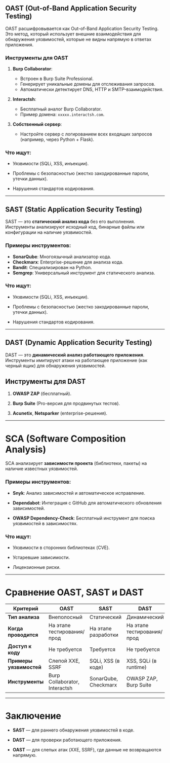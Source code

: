 
## **OAST (Out-of-Band Application Security Testing)**

OAST расшифровывается как Out-of-Band Application Security Testing. Это метод, который использует внешние взаимодействия для обнаружения уязвимостей, которые не видны напрямую в ответах приложения.

### **Инструменты для OAST**

1. **Burp Collaborator**:
    - Встроен в Burp Suite Professional.
    - Генерирует уникальные домены для отслеживания запросов.
    - Автоматически детектирует DNS, HTTP и SMTP-взаимодействия.
    
2. **Interactsh**:
    - Бесплатный аналог Burp Collaborator.
    - Пример домена: `xxxxx.interactsh.com`.
    
3. **Собственный сервер**:
    - Настройте сервер с логированием всех входящих запросов (например, через Python + Flask).

### **Что ищут:**

- Уязвимости (SQLi, XSS, инъекции).
    
- Проблемы с безопасностью (жестко закодированные пароли, утечки данных).
    
- Нарушения стандартов кодирования.


----

## **SAST (Static Application Security Testing)**

SAST — это **статический анализ кода** без его выполнения. Инструменты анализируют исходный код, бинарные файлы или конфигурации на наличие уязвимостей.

### **Примеры инструментов:**

- **SonarQube**: Многоязычный анализатор кода.
- **Checkmarx**: Enterprise-решение для анализа кода.
- **Bandit**: Специализирован на Python.
- **Semgrep**: Универсальный инструмент для статического анализа.

### **Что ищут:**

- Уязвимости (SQLi, XSS, инъекции).
    
- Проблемы с безопасностью (жестко закодированные пароли, утечки данных).
    
- Нарушения стандартов кодирования.

----

## **DAST (Dynamic Application Security Testing)**

DAST — это **динамический анализ работающего приложения**. Инструменты имитируют атаки на работающее приложение (как черный ящик) для обнаружения уязвимостей.

## Инструменты для DAST

1. **OWASP ZAP** (бесплатный).
    
2. **Burp Suite** (Pro-версия для продвинутых тестов).
    
3. **Acunetix**, **Netsparker** (enterprise-решения).

----
# **SCA (Software Composition Analysis)**

SCA анализирует **зависимости проекта** (библиотеки, пакеты) на наличие известных уязвимостей.

### **Примеры инструментов:**

- **Snyk**: Анализ зависимостей и автоматическое исправление.
    
- **Dependabot**: Интеграция с GitHub для автоматического обновления зависимостей.
    
- **OWASP Dependency-Check**: Бесплатный инструмент для поиска уязвимостей в зависимостях.
    

### **Что ищут:**

- Уязвимости в сторонних библиотеках (CVE).
    
- Устаревшие зависимости.
    
- Лицензионные риски.

----
# **Сравнение OAST, SAST и DAST**

| **Критерий**            | **OAST**                      | **SAST**             | **DAST**                   |
| ----------------------- | ----------------------------- | -------------------- | -------------------------- |
| **Тип анализа**         | Внеполосный                   | Статический          | Динамический               |
| **Когда проводится**    | На этапе тестирования/прод    | На этапе разработки  | На этапе тестирования/прод |
| **Доступ к коду**       | Не требуется                  | Требуется            | Не требуется               |
| **Примеры уязвимостей** | Слепой XXE, SSRF              | SQLi, XSS (в коде)   | XSS, SQLi (в runtime)      |
| **Инструменты**         | Burp Collaborator, Interactsh | SonarQube, Checkmarx | OWASP ZAP, Burp Suite      |

---

# **Заключение**

- **SAST** — для раннего обнаружения уязвимостей в коде.
    
- **DAST** — для проверки работающего приложения.
    
- **OAST** — для слепых атак (XXE, SSRF), где данные не возвращаются напрямую.